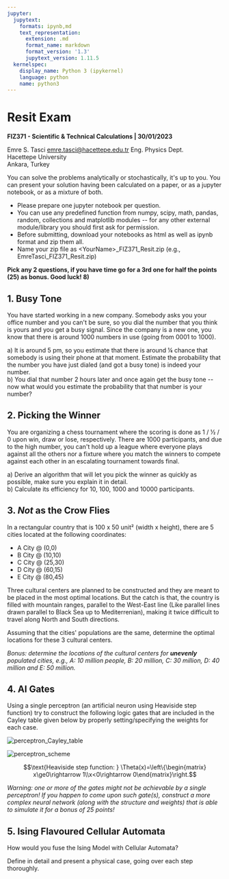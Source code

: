 ```yaml
---
jupyter:
  jupytext:
    formats: ipynb,md
    text_representation:
      extension: .md
      format_name: markdown
      format_version: '1.3'
      jupytext_version: 1.11.5
  kernelspec:
    display_name: Python 3 (ipykernel)
    language: python
    name: python3
---
```


# Resit Exam
**FIZ371 - Scientific & Technical Calculations | 30/01/2023**

Emre S. Tasci <emre.tasci@hacettepe.edu.tr>
Eng. Physics Dept.  
Hacettepe University  
Ankara, Turkey

You can solve the problems analytically or stochastically, it's up to you. You can present your solution having been calculated on a paper, or as a jupyter notebook, or as a mixture of both.

* Please prepare one jupyter notebook per question.
* You can use any predefined function from numpy, scipy, math, pandas, random, collections and matplotlib modules -- for any other external module/library you should first ask for permission.
* Before submitting, download your notebooks as html as well as ipynb format and zip them all.
* Name your zip file as <YourName\>\_FIZ371_Resit.zip (e.g., EmreTasci_FIZ371_Resit.zip)


**Pick any 2 questions, if you have time go for a 3rd one for half the points (25) as bonus. Good luck! 8)**


## 1. Busy Tone

You have started working in a new company. Somebody asks you your office number and you can't be
sure, so you dial the number that you think is yours and you get a busy signal. Since the company is a new
one, you know that there is around 1000 numbers in use (going from 0001 to 1000). 

a) It is around 5 pm, so you estimate that there is around ¼ chance that somebody is using their phone at that
moment. Estimate the probability that the number you have just dialed (and got a busy tone) is
indeed your number.  
b) You dial that number 2 hours later and once again get the busy tone -- now what would you estimate the probability that that number is your number?



## 2. Picking the Winner

You are organizing a chess tournament where the scoring is done as 1 / ½  / 0 upon win, draw or lose, respectively. There are 1000 participants, and due to the high number, you can't hold up a league where everyone plays against all the others nor a fixture where you match the winners to compete against each other in an escalating tournament towards final. 

a) Derive an algorithm that will let you pick the winner as quickly as possible, make sure you explain it in detail.  
b) Calculate its efficiency for 10, 100, 1000 and 10000 participants.


## 3. **_Not_** as the Crow Flies

In a rectangular country that is 100 x 50 unit² (width x height), there are 5 cities located at the following coordinates:

* A City @ (0,0)
* B City @ (10,10)
* C City @ (25,30)
* D City @ (60,15)
* E City @ (80,45)

Three cultural centers are planned to be constructed and they are meant to be placed in the most optimal locations. But the catch is that, the country is filled with mountain ranges, parallel to the West-East line (Like parallel lines drawn parallel to Black Sea up to Mediterrenian), making it twice difficult to travel along North and South directions.

Assuming that the cities' populations are the same, determine the optimal locations for these 3 cultural centers.

_Bonus: determine the locations of the cultural centers for **unevenly** populated cities, e.g., A: 10 million people, B: 20 million, C: 30 million, D: 40 million and E: 50 million._


## 4. AI Gates

Using a single perceptron (an artificial neuron using Heaviside step function) try to construct the following logic gates that are included in the Cayley table given below by properly setting/specifying the weights for each case.

![perceptron_Cayley_table](../images/perceptron_Cayley_table.png)

![perceptron_scheme](../images/perceptron_scheme.png)

$$\text{Heaviside step function:   } \Theta(x)=\left\{\begin{matrix} x\ge0\rightarrow 1\\x<0\rightarrow 0\end{matrix}\right.$$

_Warning: one or more of the gates might not be achievable by a single perceptron! If you happen to come upon such gate(s), construct a more complex neural network (along with the structure and weights) that is able to simulate it for a bonus of 25 points!_


## 5. Ising Flavoured Cellular Automata

How would you fuse the Ising Model with Cellular Automata? 

Define in detail and present a physical case, going over each step thoroughly.

